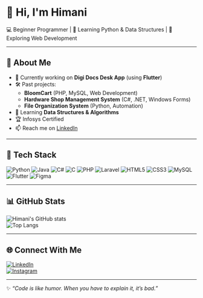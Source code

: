 # 👋 Hi, I'm Himani  
💻 Beginner Programmer | 🌱 Learning Python & Data Structures | 🚀 Exploring Web Development  

---

## 🌟 About Me  
- 🔭 Currently working on **Digi Docs Desk App** (using **Flutter**)  
- 🛠️ Past projects:  
  - **BloomCart** (PHP, MySQL, Web Development)  
  - **Hardware Shop Management System** (C#, .NET, Windows Forms)  
  - **File Organization System** (Python, Automation)  
- 🌱 Learning **Data Structures & Algorithms**  
- 🏆 Infosys Certified  
- 📫 Reach me on [LinkedIn](https://www.linkedin.com/in/himani-solanki-0739762b6/)  

---

## 🚀 Tech Stack  
![Python](https://img.shields.io/badge/-Python-3776AB?logo=python&logoColor=white) ![Java](https://img.shields.io/badge/-Java-007396?logo=java&logoColor=white) ![C#](https://img.shields.io/badge/-C%23-239120?logo=c-sharp&logoColor=white) ![C](https://img.shields.io/badge/-C-555555?logo=c&logoColor=white) ![PHP](https://img.shields.io/badge/-PHP-777BB4?logo=php&logoColor=white) ![Laravel](https://img.shields.io/badge/-Laravel-FF2D20?logo=laravel&logoColor=white) ![HTML5](https://img.shields.io/badge/-HTML5-E34F26?logo=html5&logoColor=white) ![CSS3](https://img.shields.io/badge/-CSS3-1572B6?logo=css3&logoColor=white) ![MySQL](https://img.shields.io/badge/-MySQL-4479A1?logo=mysql&logoColor=white) ![Flutter](https://img.shields.io/badge/-Flutter-02569B?logo=flutter&logoColor=white) ![Figma](https://img.shields.io/badge/-Figma-F24E1E?logo=figma&logoColor=white)  

---

## 📊 GitHub Stats  
![Himani's GitHub stats](https://github-readme-stats.vercel.app/api?username=HimaniSolanki1812&show_icons=true&theme=tokyonight)  
![Top Langs](https://github-readme-stats.vercel.app/api/top-langs/?username=HimaniSolanki1812&layout=compact&theme=tokyonight)  

---

## 🌐 Connect With Me  
[![LinkedIn](https://img.shields.io/badge/LinkedIn-blue?logo=linkedin&logoColor=white)](https://www.linkedin.com/in/himani-solanki-0739762b6/)  
[![Instagram](https://img.shields.io/badge/Instagram-E4405F?logo=instagram&logoColor=white)](https://www.instagram.com/himani_solanki78/)  

---

✨ *“Code is like humor. When you have to explain it, it’s bad.”*
